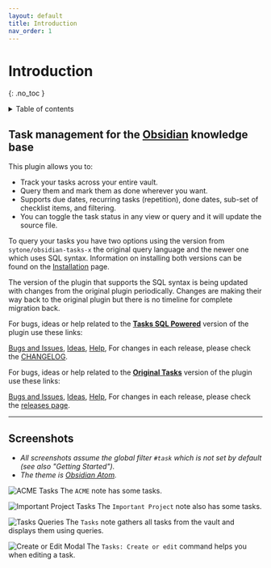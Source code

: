 ```yaml
---
layout: default
title: Introduction
nav_order: 1
---
```


# Introduction

{: .no_toc }

<details markdown="block">
  <summary>
    Table of contents
  </summary>
  {: .text-delta }
1. TOC
{:toc}
</details>

## Task management for the [Obsidian](https://obsidian.md/) knowledge base

This plugin allows you to:

- Track your tasks across your entire vault.
- Query them and mark them as done wherever you want.
- Supports due dates, recurring tasks (repetition), done dates, sub-set of checklist items, and filtering.
- You can toggle the task status in any view or query and it will update the source file.

To query your tasks you have two options using the version from `sytone/obsidian-tasks-x` the original query language and the newer one which uses SQL syntax. Information on installing both versions can be found on the [Installation](/2-installation/2-installation) page.

The version of the plugin that supports the SQL syntax is being updated with changes from the original plugin periodically. Changes are making their way back to the original plugin but there is no timeline for complete migration back.

For bugs, ideas or help related to the **[Tasks SQL Powered](/5-queries-sql/5-queries-sql)** version of the plugin use these links:

[Bugs and Issues](https://github.com/sytone/obsidian-tasks-x/issues), [Ideas](https://github.com/sytone/obsidian-tasks-x/discussions/categories/ideas), [Help](https://github.com/sytone/obsidian-tasks-x/discussions/categories/q-a), For changes in each release, please check the [CHANGELOG](https://github.com/sytone/obsidian-tasks-x/blob/main-tasks-sql/CHANGELOG.md).

For bugs, ideas or help related to the **[Original Tasks](/4-queries-basic/4-queries-basic)** version of the plugin use these links:

[Bugs and Issues](https://github.com/obsidian-tasks-group/obsidian-tasks/issues), [Ideas](https://github.com/obsidian-tasks-group/obsidian-tasks/discussions/categories/ideas), [Help](https://github.com/obsidian-tasks-group/obsidian-tasks/discussions/categories/q-a), For changes in each release, please check the [releases page](https://github.com/obsidian-tasks-group/obsidian-tasks/releases).

---

## Screenshots

- *All screenshots assume the global filter `#task` which is not set by default (see also "Getting Started").*
- *The theme is [Obsidian Atom](https://github.com/kognise/obsidian-atom).*

![ACME Tasks](https://github.com/sytone/obsidian-tasks-x/raw/main-tasks-sql/docs/screenshots/acme.png)
The `ACME` note has some tasks.

![Important Project Tasks](https://github.com/sytone/obsidian-tasks-x/raw/main-tasks-sql/docs/screenshots/important_project.png)
The `Important Project` note also has some tasks.

![Tasks Queries](https://github.com/sytone/obsidian-tasks-x/raw/main-tasks-sql/docs/screenshots/tasks_queries.png)
The `Tasks` note gathers all tasks from the vault and displays them using queries.

![Create or Edit Modal](https://github.com/sytone/obsidian-tasks-x/raw/main-tasks-sql/docs/screenshots/modal.png)
The `Tasks: Create or edit` command helps you when editing a task.
